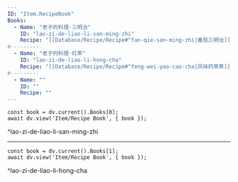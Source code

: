 ```yaml
---
ID: "Item.RecipeBook"
Books:
  - Name: "老子的料理·三明治"
    ID: "lao-zi-de-liao-li-san-ming-zhi"
    Recipe: "[[Database/Recipe/Recipe#^fan-qie-san-ming-zhi|番茄三明治]]"
#---------
  - Name: "老子的料理·红茶"
    ID: "lao-zi-de-liao-li-hong-cha"
    Recipe: "[[Database/Recipe/Recipe#^feng-wei-yao-cao-cha|风味药草茶]]"
#---------
  - Name: ""
    ID: ""
    Recipe: ""
---
```

```dataviewjs
const book = dv.current().Books[0];
await dv.view('Item/Recipe Book', { book });
```
^lao-zi-de-liao-li-san-ming-zhi

---

```dataviewjs
const book = dv.current().Books[1];
await dv.view('Item/Recipe Book', { book });
```
^lao-zi-de-liao-li-hong-cha